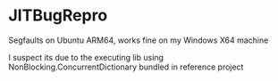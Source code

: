 # JITBugRepro
Segfaults on Ubuntu ARM64, works fine on my Windows X64 machine

I suspect its due to the executing lib using NonBlocking.ConcurrentDictionary bundled in reference project
